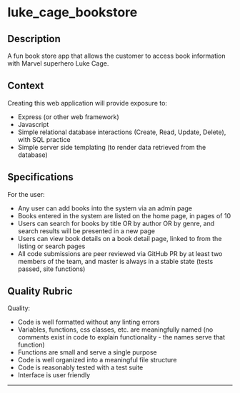 # luke_cage_bookstore

## Description

A fun book store app that allows the customer to access book information with Marvel superhero Luke Cage.

## Context

Creating this web application will provide exposure to:
* Express (or other web framework)
* Javascript
* Simple relational database interactions (Create, Read, Update, Delete), with SQL practice
* Simple server side templating (to render data retrieved from the database)

## Specifications

For the user: 
* Any user can add books into the system via an admin page
* Books entered in the system are listed on the home page, in pages of 10
* Users can search for books by title OR by author OR by genre, and search results will be presented in a new page
* Users can view book details on a book detail page, linked to from the listing or search pages
* All code submissions are peer reviewed via GitHub PR by at least two members of the team, and master is always in a stable
  state (tests passed, site functions)

## Quality Rubric

Quality: 
* Code is well formatted without any linting errors
* Variables, functions, css classes, etc. are meaningfully named (no comments exist in code to explain functionality - the names serve that function)
* Functions are small and serve a single purpose
* Code is well organized into a meaningful file structure
* Code is reasonably tested with a test suite
* Interface is user friendly

---
